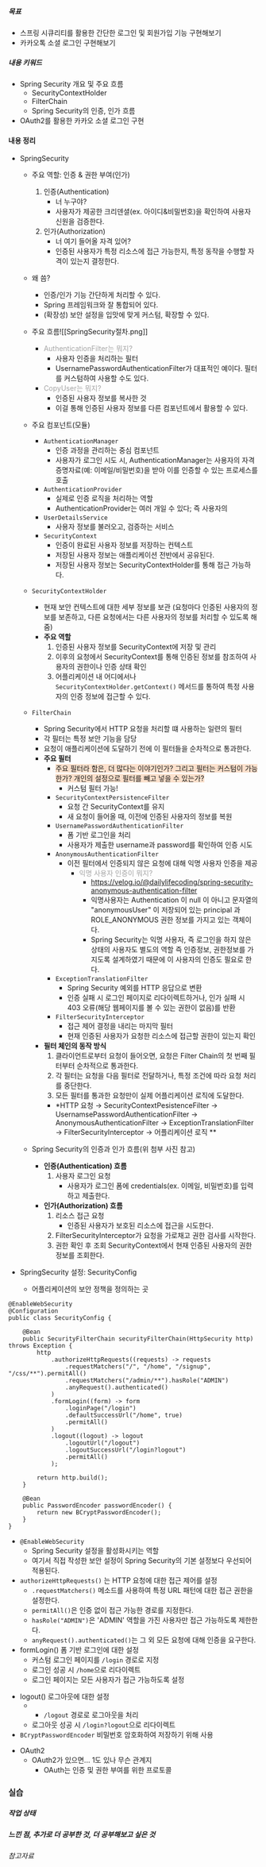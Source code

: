##### 목표
* 스프링 시큐리티를 활용한 간단한 로그인 및 회원가입 기능 구현해보기
* 카카오톡 소셜 로그인 구현해보기

##### 내용 키워드
* Spring Security 개요 및 주요 흐름
	* SecurityContextHolder
	* FilterChain
	* Spring Security의 인증, 인가 흐름
* OAuth2를 활용한 카카오 소셜 로그인 구현

#### 내용 정리
* SpringSecurity
	* 주요 역할: 인증 & 권한 부여(인가)
		1. 인증(Authentication)
			* 너 누구야?
			* 사용자가 제공한 크리덴셜(ex. 아이디&비밀번호)을 확인하여 사용자 신원을 검증한다.
		2. 인가(Authorization)
			* 너 여기 들어올 자격 있어?
			* 인증된 사용자가 특정 리소스에 접근 가능한지, 특정 동작을 수행할 자격이 있는지 결정한다.
	* 왜 씀?
		* 인증/인가 기능 간단하게 처리할 수 있다.
		* Spring 프레임워크와 잘 통합되어 있다.
		* (확장성) 보안 설정을 입맛에 맞게 커스텀, 확장할 수 있다.
		
	* 주요 흐름![[SpringSecurity절차.png]]
		* <font color="#a5a5a5"> AuthenticationFilter는 뭐지?</font>
			* 사용자 인증을 처리하는 필터
			* UsernamePasswordAuthenticationFilter가 대표적인 예이다. 필터를 커스텀하여 사용할 수도 있다.
		* <font color="#a5a5a5">CopyUser는 뭐지?</font>
			* 인증된 사용자 정보를 복사한 것
			* 이걸 통해 인증된 사용자 정보를 다른 컴포넌트에서 활용할 수 있다.
			
	* 주요 컴포넌트(모듈)
		* `AuthenticationManager`
			* 인증 과정을 관리하는 중심 컴포넌트
			* 사용자가 로그인 시도 시, AuthenticationManager는 사용자의 자격 증명자료(예: 이메일/비밀번호)을 받아 이를 인증할 수 있는 프로세스를 호출
		* `AuthenticationProvider`
			* 실제로 인증 로직을 처리하는 역할
			* AuthenticationProvider는 여러 개일 수 있다; 즉 사용자의
		* `UserDetailsService`
			* 사용자 정보를 불러오고, 검증하는 서비스
		* `SecurityContext`
			* 인증이 완료된 사용자 정보를 저장하는 컨텍스트
			* 저장된 사용자 정보는 애플리케이션 전반에서 공유된다.
			* 저장된 사용자 정보는 SecurityContextHolder를 통해 접근 가능하다.
		
	* `SecurityContextHolder`
		* 현재 보안 컨텍스트에 대한 세부 정보를 보관 (요청마다 인증된 사용자의 정보를 보존하고, 다른 요청에서는 다른 사용자의 정보를 처리할 수 있도록 해줌)
		* **주요 역할**
			1. 인증된 사용자 정보를 SecurityContext에 저장 및 관리
			2. 이후의 요청에서 SecurityContext를 통해 인증된 정보를 참조하여 사용자의 권한이나 인증 상태 확인
			3. 어플리케이션 내 어디에서나 `SecurityContextHolder.getContext()` 메서드를 통하여 특정 사용자의 인증 정보에 접근할 수 있다.
			
	* `FilterChain`
		* Spring Security에서 HTTP 요청을 처리할 떄 사용하는 일련의 필터
		* 각 필터는 특정 보안 기능을 담당
		* 요청이 애플리케이션에 도달하기 전에 이 필터들을 순차적으로 통과한다.
		* **주요 필터**
			* <span style="background:rgba(240, 107, 5, 0.2)">주요 필터라 함은, 더 많다는 이야기인가? 그리고 필터는 커스텀이 가능한가? 개인의 설정으로 필터를 빼고 넣을 수 있는가? </span>
				* 커스텀 필터 가능!
			* `SecurityContextPersistenceFilter`
				* 요청 간 SecurityContext를 유지
				* 새 요청이 들어올 때, 이전에 인증된 사용자의 정보를 복원
			* `UsernamePasswordAuthenticationFilter`
				* 폼 기반 로그인을 처리
				* 사용자가 제출한 username과 password를 확인하여 인증 시도
			* `AnonymousAuthenticationFilter`
				* 이전 필터에서 인증되지 않은 요청에 대해 익명 사용자 인증을 제공
					* <font color="#a5a5a5">익명 사용자 인증이 뭐지?</font>
						* https://velog.io/@dailylifecoding/spring-security-anonymous-authentication-filter
						* 익명사용자는 Authentication 이 null 이 아니고 문자열의 "anonymousUser" 이 저장되어 있는 principal 과 ROLE_ANONYMOUS 권한 정보를 가지고 있는 객체이다.
						* Spring Security는 익명 사용자, 즉 로그인을 하지 않은 상태의 사용자도 별도의 역할 즉 인증정보, 권한정보를 가지도록 설계하였기 때문에 이 사용자의 인증도 필요로 한다.
			* `ExceptionTranslationFilter`
				* Spring Security 예외를 HTTP 응답으로 변환
				* 인증 실패 시 로그인 페이지로 리다이렉트하거나, 인가 실패 시 403 오류(해당 웹페이지를 볼 수 있는 권한이 없음)를 반환
			* `FilterSecurityInterceptor`
				* 접근 제어 결정을 내리는 마지막 필터
				* 현재 인증된 사용자가 요청한 리소스에 접근할 권한이 있는지 확인
		* **필터 체인의 동작 방식**
			1. 클라이언트로부터 요청이 들어오면, 요청은 Filter Chain의 첫 번째 필터부터 순차적으로 통과한다.
			2. 각 필터는 요청을 다음 필터로 전달하거나, 특정 조건에 따라 요청 처리를 중단한다.
			3. 모든 필터를 통과한 요청만이 실제 어플리케이션 로직에 도달한다.
			* *HTTP 요청 → SecurityContextPesistenceFilter → UsernamsePasswordAuthenticationFilter → AnonymousAuthenticationFilter → ExceptionTranslationFilter → FilterSecurityInterceptor → 어플리케이션 로직 **
			
	* Spring Security의 인증과 인가 흐름(위 첨부 사진 참고)
		* **인증(Authentication) 흐름**
			1. 사용자 로그인 요청
				* 사용자가 로그인 폼에 credentials(ex. 이메일, 비밀번호)를 입력하고 제출한다.
		* **인가(Authorization) 흐름**
			1. 리소스 접근 요청
				* 인증된 사용자가 보호된 리소스에 접근을 시도한다.
			2. FilterSecurityInterceptor가 요청을 가로채고 권한 검사를 시작한다.
			3. 권한 확인 후 조회
				SecurityContext에서 현재 인증된 사용자의 권한 정보를 조회한다.

* SpringSecurity 설정: SecurityConfig
	* 어플리케이션의 보안 정책을 정의하는 곳
```
@EnableWebSecurity
@Configuration
public class SecurityConfig {

    @Bean
    public SecurityFilterChain securityFilterChain(HttpSecurity http) throws Exception {
        http
            .authorizeHttpRequests((requests) -> requests
                .requestMatchers("/", "/home", "/signup", "/css/**").permitAll()
                .requestMatchers("/admin/**").hasRole("ADMIN")
                .anyRequest().authenticated()
            )
            .formLogin((form) -> form
                .loginPage("/login")
                .defaultSuccessUrl("/home", true)
                .permitAll()
            )
            .logout((logout) -> logout
                .logoutUrl("/logout")
                .logoutSuccessUrl("/login?logout")
                .permitAll()
            );

        return http.build();
    }

    @Bean
    public PasswordEncoder passwordEncoder() {
        return new BCryptPasswordEncoder();
    }
}
```
* `@EnableWebSecurity`
	* Spring Security 설정을 활성화시키는 역할
	* 여기서 직접 작성한 보안 설정이 Spring Security의 기본 설정보다 우선되어 적용된다.
*  `authorizeHttpRequests()` 는 HTTP 요청에 대한 접근 제어를 설정
    - `.requestMatchers()` 메소드를 사용하여 특정 URL 패턴에 대한 접근 권한을 설정한다.
    - `permitAll()`은 인증 없이 접근 가능한 경로를 지정한다.
    - `hasRole("ADMIN")`은 'ADMIN' 역할을 가진 사용자만 접근 가능하도록 제한한다.
    - `anyRequest().authenticated()`는 그 외 모든 요청에 대해 인증을 요구한다.
* formLogin() 폼 기반 로그인에 대한 설정
	* 커스텀 로그인 페이지를 `/login` 경로로 지정
	- 로그인 성공 시 `/home`으로 리다이렉트
	- 로그인 페이지는 모든 사용자가 접근 가능하도록 설정
- logout() 로그아웃에 대한 설정
	- - `/logout` 경로로 로그아웃을 처리
	- 로그아웃 성공 시 `/login?logout`으로 리다이렉트
- `BCryptPasswordEncoder` 비밀번호 암호화하여 저장하기 위해 사용

* OAuth2
	* OAuth2가 있으면... 1도 있나 무슨 관계지
		* OAuth는 인증 및 권한 부여를 위한 프로토콜
### 실습


##### 작업 상태



##### 느낀 점, 추가로 더 공부한 것, 더 공부해보고 싶은 것





###### 참고자료